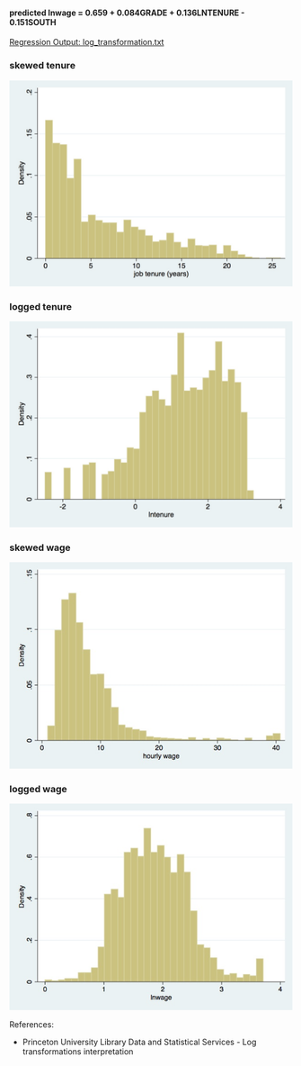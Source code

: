 #### predicted lnwage = 0.659 + 0.084GRADE + 0.136LNTENURE - 0.151SOUTH
[Regression Output: log_transformation.txt](log_transformation.txt)

### skewed tenure
![alt tag](tenure.jpg)

### logged tenure
![alt tag](lntenure.jpg)

### skewed wage
![alt tag](wage.jpg)

### logged wage
![alt tag](lnwage.jpg)




References:
- Princeton University Library	Data and Statistical Services - Log transformations interpretation
